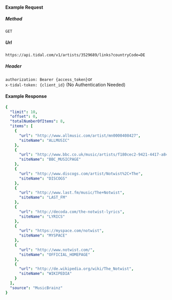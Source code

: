 #### Example Request
##### Method
```GET```
##### Url
```https://api.tidal.com/v1/artists/3529689/links?countryCode=DE```
##### Header
```authorization: Bearer {access_token}```or\
```x-tidal-token: {client_id}``` (No Authentication Needed)
#### Example Response

``` yaml
{
  "limit": 10,
  "offset": 0,
  "totalNumberOfItems": 8,
  "items": [
    {
      "url": "http://www.allmusic.com/artist/mn0000408427",
      "siteName": "ALLMUSIC"
    },
    {
      "url": "http://www.bbc.co.uk/music/artists/f180cec2-9421-4417-a841-c7372090d13d",
      "siteName": "BBC_MUSICPAGE"
    },
    {
      "url": "http://www.discogs.com/artist/Notwist%2C+The",
      "siteName": "DISCOGS"
    },
    {
      "url": "http://www.last.fm/music/The+Notwist",
      "siteName": "LAST_FM"
    },
    {
      "url": "http://decoda.com/the-notwist-lyrics",
      "siteName": "LYRICS"
    },
    {
      "url": "https://myspace.com/notwist",
      "siteName": "MYSPACE"
    },
    {
      "url": "http://www.notwist.com/",
      "siteName": "OFFICIAL_HOMEPAGE"
    },
    {
      "url": "http://de.wikipedia.org/wiki/The_Notwist",
      "siteName": "WIKIPEDIA"
    }
  ],
  "source": "MusicBrainz"
}
```
